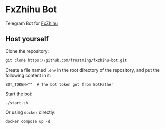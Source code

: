 # FxZhihu Bot

Telegram Bot for [FxZhihu](https://github.com/frostming/fxzhihu)

## Host yourself

Clone the repository:

```
git clone https://github.com/frostming/fxzhihu-bot.git
```

Create a file named `.env` in the root directory of the repository, and put the following content in it:

```
BOT_TOKEN=""  # The bot token got from BotFather
```

Start the bot:

```
./start.sh
```

Or using `docker` directly:

```
docker compose up -d
```
